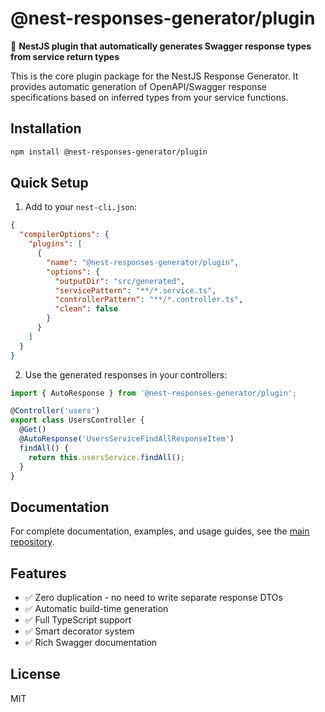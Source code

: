 # @nest-responses-generator/plugin

🚀 **NestJS plugin that automatically generates Swagger response types from service return types**

This is the core plugin package for the NestJS Response Generator. It provides automatic generation of OpenAPI/Swagger response specifications based on inferred types from your service functions.

## Installation

```bash
npm install @nest-responses-generator/plugin
```

## Quick Setup

1. Add to your `nest-cli.json`:

```json
{
  "compilerOptions": {
    "plugins": [
      {
        "name": "@nest-responses-generator/plugin",
        "options": {
          "outputDir": "src/generated",
          "servicePattern": "**/*.service.ts",
          "controllerPattern": "**/*.controller.ts",
          "clean": false
        }
      }
    ]
  }
}
```

2. Use the generated responses in your controllers:

```typescript
import { AutoResponse } from '@nest-responses-generator/plugin';

@Controller('users')
export class UsersController {
  @Get()
  @AutoResponse('UsersServiceFindAllResponseItem')
  findAll() {
    return this.usersService.findAll();
  }
}
```

## Documentation

For complete documentation, examples, and usage guides, see the [main repository](https://github.com/your-username/nest-responses-generator).

## Features

- ✅ Zero duplication - no need to write separate response DTOs
- ✅ Automatic build-time generation
- ✅ Full TypeScript support
- ✅ Smart decorator system
- ✅ Rich Swagger documentation

## License

MIT
